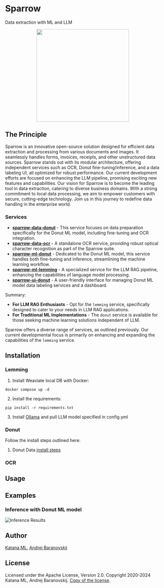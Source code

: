 # Sparrow
Data extraction with ML and LLM

<p align="center">
  <img width="300" height="300" src="https://github.com/katanaml/sparrow/blob/main/sparrow-ui/donut/assets/sparrow_logo_5.png">
</p>

## The Principle

Sparrow is an innovative open-source solution designed for efficient data extraction and processing from various documents and images. It seamlessly handles forms, invoices, receipts, and other unstructured data sources. Sparrow stands out with its modular architecture, offering independent services such as OCR, Donut fine-tuning/inference, and a data labeling UI, all optimized for robust performance. Our current development efforts are focused on enhancing the LLM pipeline, promising exciting new features and capabilities. Our vision for Sparrow is to become the leading tool in data extraction, catering to diverse business domains. With a strong commitment to local data processing, we aim to empower customers with secure, cutting-edge technology. Join us in this journey to redefine data handling in the enterprise world.

### Services

* **[sparrow-data-donut](https://github.com/katanaml/sparrow/tree/main/sparrow-data/donut)** - This service focuses on data preparation specifically for the Donut ML model, including fine-tuning and OCR integration.
* **[sparrow-data-ocr](https://github.com/katanaml/sparrow/tree/main/sparrow-data/ocr)** - A standalone OCR service, providing robust optical character recognition as part of the Sparrow suite.
* **[sparrow-ml-donut](https://github.com/katanaml/sparrow/tree/main/sparrow-ml/donut)** - Dedicated to the Donut ML model, this service handles both fine-tuning and inference, streamlining the machine learning workflow.
* **[sparrow-ml-lemming](https://github.com/katanaml/sparrow/tree/main/sparrow-ml/lemming)** - A specialized service for the LLM RAG pipeline, enhancing the capabilities of language model processing.
* **[sparrow-ui-donut](https://github.com/katanaml/sparrow/tree/main/sparrow-ui/donut)** - A user-friendly interface for managing Donut ML model data labeling services and a dashboard.

Summary:

- **For LLM RAG Enthusiasts** - Opt for the `lemming` service, specifically designed to cater to your needs in LLM RAG applications.
- **For Traditional ML Implementations** - The `donut` service is available for those seeking machine learning solutions independent of LLM.

Sparrow offers a diverse range of services, as outlined previously. Our current developmental focus is primarily on enhancing and expanding the capabilities of the `lemming` service.

## Installation

### Lemming

1. Install Weaviate local DB with Docker:
   
```
docker compose up -d
```

2. Install the requirements: 

```
pip install -r requirements.txt
```

3. Install <a href="https://ollama.ai">Ollama</a> and pull LLM model specified in config.yml

### Donut

Follow the install steps outlined here:

1. Donut Data <a href="https://github.com/katanaml/sparrow/tree/main/sparrow-data/donut">install steps</a>

### OCR

## Usage

## Examples

### Inference with Donut ML model

![Inference Results](https://github.com/katanaml/sparrow/blob/main/sparrow-ui/donut/assets/inference_actual.png)

## Author

[Katana ML](https://katanaml.io), [Andrej Baranovskij](https://github.com/abaranovskis-redsamurai)

## License

Licensed under the Apache License, Version 2.0. Copyright 2020-2024 Katana ML, Andrej Baranovskij. [Copy of the license](https://github.com/katanaml/sparrow/blob/main/LICENSE).
